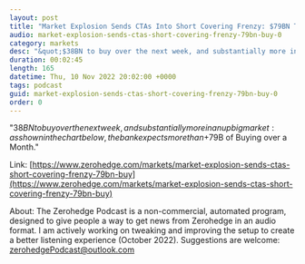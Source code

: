 ```yaml
---
layout: post
title: "Market Explosion Sends CTAs Into Short Covering Frenzy: $79BN To Buy"
audio: market-explosion-sends-ctas-short-covering-frenzy-79bn-buy-0
category: markets
desc: "&quot;$38BN to buy over the next week, and substantially more in an up big market: as shown in the chart below, the bank expects more than +$79B of Buying over a Month.&quot;"
duration: 00:02:45
length: 165
datetime: Thu, 10 Nov 2022 20:02:00 +0000
tags: podcast
guid: market-explosion-sends-ctas-short-covering-frenzy-79bn-buy-0
order: 0
---
```

&quot;$38BN to buy over the next week, and substantially more in an up big market: as shown in the chart below, the bank expects more than +$79B of Buying over a Month.&quot;

Link: [https://www.zerohedge.com/markets/market-explosion-sends-ctas-short-covering-frenzy-79bn-buy](https://www.zerohedge.com/markets/market-explosion-sends-ctas-short-covering-frenzy-79bn-buy)

About: The Zerohedge Podcast is a non-commercial, automated program, designed to give people a way to get news from Zerohedge in an audio format.  I am actively working on tweaking and improving the setup to create a better listening experience (October 2022).  Suggestions are welcome: [zerohedgePodcast@outlook.com](mailto:zerohedgePodcast@outlook.com)